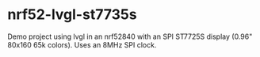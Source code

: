# nrf52-lvgl-st7735s

Demo project using lvgl in an nrf52840 with an SPI ST7725S display (0.96" 80x160 65k colors).
Uses an 8MHz SPI clock.
